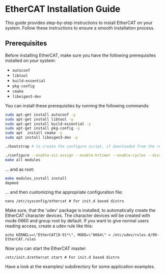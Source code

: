# EtherCAT Installation Guide

This guide provides step-by-step instructions to install EtherCAT on your system. Follow these instructions to ensure a smooth installation process.

## Prerequisites

Before installing EtherCAT, make sure you have the following prerequisites installed on your system:

- `autoconf`
- `libtool`
- `build-essential`
- `pkg-config`
- `cmake`
- `libeigen3-dev`

You can install these prerequisites by running the following commands:

```bash
sudo apt-get install autoconf -y
sudo apt-get install libtool -y
sudo apt-get install build-essential -y
sudo apt-get install pkg-config -y
sudo apt  install cmake -y
sudo apt install libeigen3-dev -y
```
```bash
./bootstrap # to create the configure script, if downloaded from the repo

./configure --enable-sii-assign --enable-hrtimer --enable-cycles --disable-eoe --disable-8139too --sysconfdir=/etc
make all modules
```

... and as root:

```bash
make modules_install install
depmod
```
... and then customizing the appropriate configuration file:

```
nano /etc/sysconfig/ethercat # For init.d based distro
```
Make sure, that the 'udev' package is installed, to automatically create the
EtherCAT character devices. The character devices will be created with mode
0660 and group root by default. If you want to give normal users reading
access, create a udev rule like this:
```
echo KERNEL==\"EtherCAT[0-9]*\", MODE=\"0664\" > /etc/udev/rules.d/99-EtherCAT.rules
```
Now you can start the EtherCAT master:

```
/etc/init.d/ethercat start # For init.d based distro
```
Have a look at the examples/ subdirectory for some application examples.

